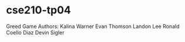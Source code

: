 # cse210-tp04
Greed Game
Authors:
    Kalina Warner
    Evan Thomson
    Landon Lee
    Ronald Coello Diaz
    Devin Sigler